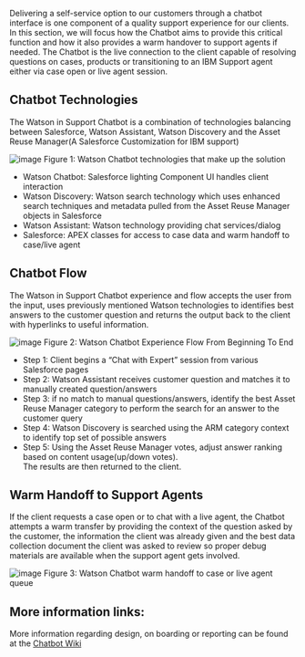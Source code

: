 Delivering a self-service option to our customers through a chatbot interface is one component of a quality support experience for our clients.  In this section, we will focus how the Chatbot aims to provide this critical function and how it also provides a warm handover to support agents if needed.  The Chatbot is the live connection to the client capable of resolving questions on cases, products or transitioning to an IBM Support agent either via case open or live agent session.

## Chatbot Technologies
The Watson in Support Chatbot is a combination of technologies balancing between Salesforce, Watson Assistant, Watson Discovery and the Asset Reuse Manager(A Salesforce Customization for IBM support)
 
![image](https://media.github.ibm.com/user/19331/files/47c4a970-b693-11e8-9b4a-54312c42fb1c)
Figure 1: Watson Chatbot technologies that make up the solution

* Watson Chatbot: Salesforce lighting Component UI handles client interaction
* Watson Discovery: Watson search technology which uses enhanced search techniques and metadata pulled from the Asset Reuse Manager objects in Salesforce
* Watson Assistant: Watson technology providing chat services/dialog
* Salesforce: APEX classes for access to case data and warm handoff to case/live agent

## Chatbot Flow
The Watson in Support Chatbot experience and flow accepts the user from the input, uses previously mentioned Watson technologies to identifies best answers to the customer question and returns the output back to the client with hyperlinks to useful information.

![image](https://media.github.ibm.com/user/19331/files/7108fe80-b693-11e8-94d5-e0af113d5a2c)
Figure 2: Watson Chatbot Experience Flow From Beginning To End

* Step 1: Client begins a “Chat with Expert” session from various Salesforce pages
* Step 2: Watson Assistant receives customer question and matches it to manually created question/answers
* Step 3: if no match to manual questions/answers, identify the best Asset Reuse Manager category to perform the search for an answer to the customer query
* Step 4: Watson Discovery is searched using the ARM category context to identify top set of possible answers
* Step 5: Using the Asset Reuse Manager votes, adjust answer ranking based on content usage(up/down votes).  
The results are then returned to the client.

## Warm Handoff to Support Agents
If the client requests a case open or to chat with a live agent, the Chatbot attempts a warm transfer by providing the context of the question asked by the customer, the information the client was already given and the best data collection document the client was asked to review so proper debug materials are available when the support agent gets involved.

![image](https://media.github.ibm.com/user/19331/files/9e481cc8-b693-11e8-9166-90634f8aead5)
Figure 3: Watson Chatbot warm handoff to case or live agent queue


## More information links:

More information regarding design, on boarding or reporting can be found at the <a href="https://w3-connections.ibm.com/wikis/home?lang=en-us#!/wiki/Wc3d5a1051396_4ae3_8d58_225a3832d115/page/Welcome%20to%20Chatbot" target="_blank">
Chatbot Wiki</a>
